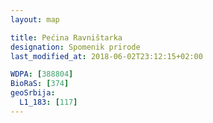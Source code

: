 ```yaml
---
layout: map

title: Pećina Ravništarka
designation: Spomenik prirode
last_modified_at: 2018-06-02T23:12:15+02:00

WDPA: [388804]
BioRaS: [374]
geoSrbija:
  L1_183: [117]
---
```

